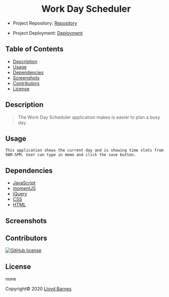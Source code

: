 <div align="center">

# Work Day Scheduler

</div>

- Project Repository: [Repository](https://github.com/lbarnes86/WorkDayScheduler)

- Project Deployment: [Deployment](https://lbarnes86.github.io/WorkDayScheduler/.)

## Table of Contents

- [Description](#description)
- [Usage](#usage)
- [Dependencies](#dependencies)
- [Screenshots](#screenshots)
- [Contributors](#contributors)
- [License](#license)

## Description

> The Work Day Scheduler application makes is easier to plan a busy day.

## Usage

```
This application shows the current day and is showing time slots from 9AM-5PM. User can type in memo and click the save button.

```

## Dependencies

- [JavaScript](https://www.javascript.com/) 
- [momentJS](https://momentjs.com/) 
- [jQuery](https://api.jquery.com/) 
- [CSS](https://www.w3schools.com/css/css_intro.asp) 
- [HTML](https://html.com/) 

## Screenshots



## Contributors

[![GitHub license](https://img.shields.io/badge/Made%20by-Lloyd%20Barnes-ab8c9b?style=flat&logo=github)](https://github.com/lbarnes86)

## License

none

Copyright© 2020 [Lloyd Barnes](https://lbarnes86.github.io/updated_Portfolio/)